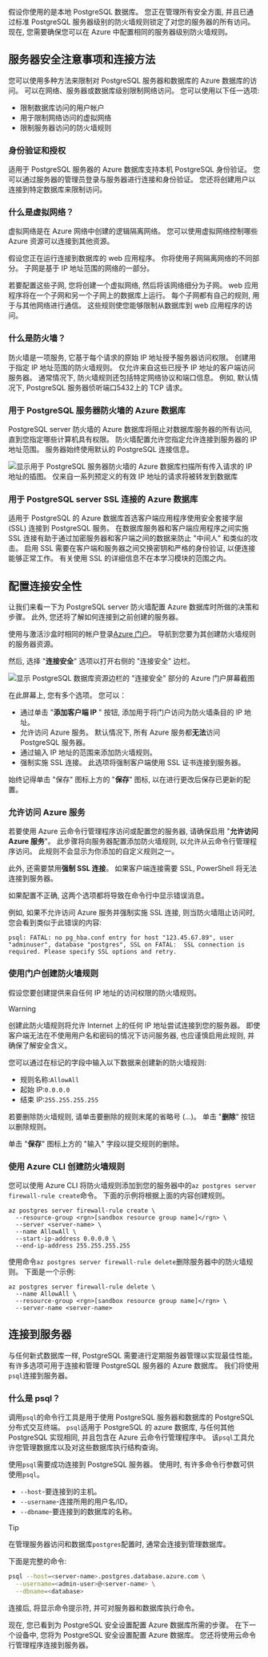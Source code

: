 假设你使用的是本地 PostgreSQL 数据库。 您正在管理所有安全方面, 并且已通过标准 PostgreSQL 服务器级别的防火墙规则锁定了对您的服务器的所有访问。 现在, 您需要确保您可以在 Azure 中配置相同的服务器级别防火墙规则。

## <a name="server-security-considerations-and-connection-methods"></a>服务器安全注意事项和连接方法

您可以使用多种方法来限制对 PostgreSQL 服务器和数据库的 Azure 数据库的访问。 可以在网络、服务器或数据库级别限制网络访问。 您可以使用以下任一选项:

- 限制数据库访问的用户帐户
- 用于限制网络访问的虚拟网络
- 限制服务器访问的防火墙规则

### <a name="authentication-and-authorization"></a>身份验证和授权

适用于 PostgreSQL 服务器的 Azure 数据库支持本机 PostgreSQL 身份验证。 您可以通过服务器的管理员登录与服务器进行连接和身份验证。 您还将创建用户以连接到特定数据库来限制访问。

### <a name="what-is-a-virtual-network"></a>什么是虚拟网络？

虚拟网络是在 Azure 网络中创建的逻辑隔离网络。 您可以使用虚拟网络控制哪些 Azure 资源可以连接到其他资源。

假设您正在运行连接到数据库的 web 应用程序。 你将使用子网隔离网络的不同部分。 子网是基于 IP 地址范围的网络的一部分。

若要配置这些子网, 您将创建一个虚拟网络, 然后将该网络细分为子网。 web 应用程序将在一个子网和另一个子网上的数据库上运行。 每个子网都有自己的规则, 用于与其他网络进行通信。 这些规则使您能够限制从数据库到 web 应用程序的访问。

### <a name="what-is-a-firewall"></a>什么是防火墙？

防火墙是一项服务, 它基于每个请求的原始 IP 地址授予服务器访问权限。 创建用于指定 IP 地址范围的防火墙规则。 仅允许来自这些已授予 IP 地址的客户端访问服务器。 通常情况下, 防火墙规则还包括特定网络协议和端口信息。 例如, 默认情况下, PostgreSQL 服务器侦听端口5432上的 TCP 请求。

### <a name="azure-database-for-postgresql-server-firewall"></a>用于 PostgreSQL 服务器防火墙的 Azure 数据库

PostgreSQL server 防火墙的 Azure 数据库将阻止对数据库服务器的所有访问, 直到您指定哪些计算机具有权限。 防火墙配置允许您指定允许连接到服务器的 IP 地址范围。 服务器始终使用默认的 PostgreSQL 连接信息。

![显示用于 PostgreSQL 服务器防火墙的 Azure 数据库扫描所有传入请求的 IP 地址的插图。 仅来自一系列预定义的有效 IP 地址的请求将被转发到数据库](../media/6-firewall-diagram.png)

### <a name="azure-database-for-postgresql-server-ssl-connections"></a>用于 PostgreSQL server SSL 连接的 Azure 数据库

适用于 PostgreSQL 的 Azure 数据库首选客户端应用程序使用安全套接字层 (SSL) 连接到 PostgreSQL 服务。 在数据库服务器和客户端应用程序之间实施 SSL 连接有助于通过加密服务器和客户端之间的数据来防止 "中间人" 和类似的攻击。 启用 SSL 需要在客户端和服务器之间交换密钥和严格的身份验证, 以便连接能够正常工作。 有关使用 SSL 的详细信息不在本学习模块的范围之内。

## <a name="configure-connection-security"></a>配置连接安全性

让我们来看一下为 PostgreSQL server 防火墙配置 Azure 数据库时所做的决策和步骤。 此外, 您还将了解如何连接到之前创建的服务器。

使用与激活沙盒时相同的帐户登录[Azure 门户](https://portal.azure.com/learn.docs.microsoft.com?azure-portal=true)。 导航到您要为其创建防火墙规则的服务器资源。

然后, 选择 "**连接安全**" 选项以打开右侧的 "连接安全" 边栏。

![显示 PostgreSQL 数据库资源边栏的 "连接安全" 部分的 Azure 门户屏幕截图](../media/6-db-security-settings.png)

在此屏幕上, 您有多个选项。 您可以：

- 通过单击 "**添加客户端 IP** " 按钮, 添加用于将门户访问为防火墙条目的 IP 地址。
- 允许访问 Azure 服务。 默认情况下, 所有 Azure 服务都**无法**访问 PostgreSQL 服务器。
- 通过输入 IP 地址的范围来添加防火墙规则。
- 强制实施 SSL 连接。 此选项将强制客户端使用 SSL 证书连接到服务器。

始终记得单击 "保存" 图标上方的 "**保存**" 图标, 以在进行更改后保存已更新的配置。

### <a name="allow-access-to-azure-services"></a>允许访问 Azure 服务

若要使用 Azure 云命令行管理程序访问或配置您的服务器, 请确保启用 "**允许访问 Azure 服务**"。 此步骤将向服务器配置添加防火墙规则, 以允许从云命令行管理程序访问。 此规则不会显示为你添加的自定义规则之一。

此外, 还需要禁用**强制 SSL 连接**。 如果客户端连接需要 SSL, PowerShell 将无法连接到服务器。

如果配置不正确, 这两个选项都将导致在命令行中显示错误消息。

例如, 如果不允许访问 Azure 服务并强制实施 SSL 连接, 则当防火墙阻止访问时, 您会看到类似于此错误的内容:

```output
psql: FATAL: no pg_hba.conf entry for host "123.45.67.89", user "adminuser", database "postgres", SSL on FATAL:  SSL connection is required. Please specify SSL options and retry.
```

### <a name="create-a-firewall-rule-using-the-portal"></a>使用门户创建防火墙规则

假设您要创建提供来自任何 IP 地址的访问权限的防火墙规则。

> [!WARNING]
> 创建此防火墙规则将允许 Internet 上的任何 IP 地址尝试连接到您的服务器。 即使客户端无法在不使用用户名和密码的情况下访问服务器, 也应谨慎启用此规则, 并确保了解安全含义。

您可以通过在标记的字段中输入以下数据来创建新的防火墙规则:

- 规则名称:`AllowAll`
- 起始 IP:`0.0.0.0`
- 结束 IP:`255.255.255.255`

若要删除防火墙规则, 请单击要删除的规则末尾的省略号 (...)。 单击 "**删除**" 按钮以删除规则。

单击 "**保存**" 图标上方的 "输入" 字段以提交规则的删除。

### <a name="create-a-firewall-rule-using-the-azure-cli"></a>使用 Azure CLI 创建防火墙规则

您可以使用 Azure CLI 将防火墙规则添加到您的服务器中的`az postgres server firewall-rule create`命令。 下面的示例将根据上面的内容创建规则。

```azurecli
az postgres server firewall-rule create \
  --resource-group <rgn>[sandbox resource group name]</rgn> \
  --server <server-name> \
  --name AllowAll \
  --start-ip-address 0.0.0.0 \
  --end-ip-address 255.255.255.255
```

使用命令`az postgres server firewall-rule delete`删除服务器中的防火墙规则。 下面是一个示例:

```azurecli
az postgres server firewall-rule delete \
  --name AllowAll \
  --resource-group <rgn>[sandbox resource group name]</rgn> \
  --server-name <server-name>
```

## <a name="connecting-to-your-server"></a>连接到服务器

与任何新式数据库一样, PostgreSQL 需要进行定期服务器管理以实现最佳性能。 有许多选项可用于连接和管理 PostgreSQL 服务器的 Azure 数据库。 我们将使用`psql`连接到服务器。

### <a name="what-is-psql"></a>什么是 psql？

调用`psql`的命令行工具是用于使用 PostgreSQL 服务器和数据库的 PostgreSQL 分布式交互终端。 `psql`适用于 PostgreSQL 的 azure 数据库, 与任何其他 PostgreSQL 实现相同, 并且包含在 Azure 云命令行管理程序中。 该`psql`工具允许您管理数据库以及对这些数据库执行结构查询。

使用`psql`需要成功连接到 PostgreSQL 服务器。 使用时, 有许多命令行参数可供使用`psql`。

- `--host`-要连接到的主机。
- `--username`-连接所用的用户名/ID。
- `--dbname`-要连接到的数据库的名称。

> [!TIP]
> 在管理服务器访问和数据库`postgres`配置时, 通常会连接到管理数据库。

下面是完整的命令:

```bash
psql --host=<server-name>.postgres.database.azure.com \
  --username=<admin-user>@<server-name> \
  --dbname=<database>
```

连接后, 将显示命令提示符, 并可对服务器和数据库执行命令。

现在, 您已看到为 PostgreSQL 安全设置配置 Azure 数据库所需的步骤。 在下一个设备中, 您将为 PostgreSQL 安全设置配置 Azure 数据库。 您还将使用云命令行管理程序连接到服务器。

